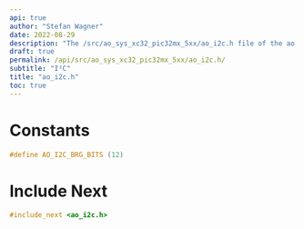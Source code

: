 ```yaml
---
api: true
author: "Stefan Wagner"
date: 2022-08-29
description: "The /src/ao_sys_xc32_pic32mx_5xx/ao_i2c.h file of the ao real-time operating system."
draft: true
permalink: /api/src/ao_sys_xc32_pic32mx_5xx/ao_i2c.h/
subtitle: "I²C"
title: "ao_i2c.h"
toc: true
---
```


# Constants

```c
#define AO_I2C_BRG_BITS (12)
```

# Include Next

```c
#include_next <ao_i2c.h>
```
